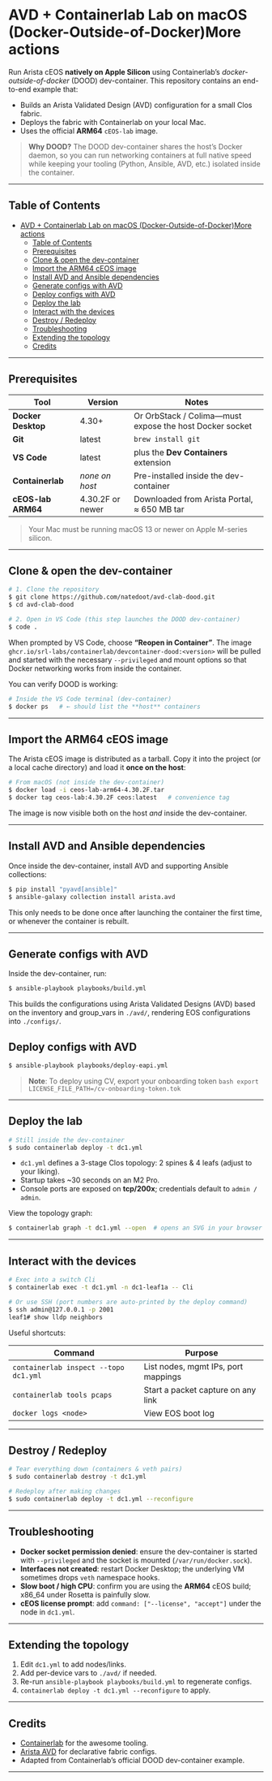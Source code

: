 # AVD + Containerlab Lab on macOS (Docker-Outside-of-Docker)More actions

Run Arista cEOS **natively on Apple Silicon** using Containerlab’s *docker-outside-of-docker* (DOOD) dev-container.  This repository contains an end-to-end example that:

- Builds an Arista Validated Design (AVD) configuration for a small Clos fabric.
- Deploys the fabric with Containerlab on your local Mac.
- Uses the official **ARM64** `cEOS-lab` image.

> **Why DOOD?**   The DOOD dev-container shares the host’s Docker daemon, so you can run networking containers at full native speed while keeping your tooling (Python, Ansible, AVD, etc.) isolated inside the container.

---

## Table of Contents

- [AVD + Containerlab Lab on macOS (Docker-Outside-of-Docker)More actions](#avd--containerlab-lab-on-macos-docker-outside-of-dockermore-actions)
  - [Table of Contents](#table-of-contents)
  - [Prerequisites](#prerequisites)
  - [Clone \& open the dev-container](#clone--open-the-dev-container)
  - [Import the ARM64 cEOS image](#import-the-arm64-ceos-image)
  - [Install AVD and Ansible dependencies](#install-avd-and-ansible-dependencies)
  - [Generate configs with AVD](#generate-configs-with-avd)
  - [Deploy configs with AVD](#deploy-configs-with-avd)
  - [Deploy the lab](#deploy-the-lab)
  - [Interact with the devices](#interact-with-the-devices)
  - [Destroy / Redeploy](#destroy--redeploy)
  - [Troubleshooting](#troubleshooting)
  - [Extending the topology](#extending-the-topology)
  - [Credits](#credits)

---

## Prerequisites

| Tool               | Version          | Notes                                                   |
| ------------------ | ---------------- | ------------------------------------------------------- |
| **Docker Desktop** | 4.30+            | Or OrbStack / Colima—must expose the host Docker socket |
| **Git**            | latest           | `brew install git`                                      |
| **VS Code**        | latest           | plus the **Dev Containers** extension                   |
| **Containerlab**   | *none on host*   | Pre-installed inside the dev-container                  |
| **cEOS-lab ARM64** | 4.30.2F or newer | Downloaded from Arista Portal, ≈ 650 MB tar             |

> Your Mac must be running macOS 13 or newer on Apple M-series silicon.

---

## Clone & open the dev-container

```bash
# 1. Clone the repository
$ git clone https://github.com/natedoot/avd-clab-dood.git
$ cd avd-clab-dood

# 2. Open in VS Code (this step launches the DOOD dev-container)
$ code .
```

When prompted by VS Code, choose **“Reopen in Container”**.  The image `ghcr.io/srl-labs/containerlab/devcontainer-dood:<version>` will be pulled and started with the necessary `--privileged` and mount options so that Docker networking works from inside the container.

You can verify DOOD is working:

```bash
# Inside the VS Code terminal (dev-container)
$ docker ps   # ← should list the **host** containers
```

---

## Import the ARM64 cEOS image

The Arista cEOS image is distributed as a tarball.  Copy it into the project (or a local cache directory) and load it **once on the host**:

```bash
# From macOS (not inside the dev-container)
$ docker load -i ceos-lab-arm64-4.30.2F.tar
$ docker tag ceos-lab:4.30.2F ceos:latest   # convenience tag
```

The image is now visible both on the host *and* inside the dev-container.

---

## Install AVD and Ansible dependencies

Once inside the dev-container, install AVD and supporting Ansible collections:

```bash
$ pip install "pyavd[ansible]"
$ ansible-galaxy collection install arista.avd
```

This only needs to be done once after launching the container the first time, or whenever the container is rebuilt.

---

## Generate configs with AVD

Inside the dev-container, run:

```bash
$ ansible-playbook playbooks/build.yml
```

This builds the configurations using Arista Validated Designs (AVD) based on the inventory and group\_vars in `./avd/`, rendering EOS configurations into `./configs/`.

## Deploy configs with AVD

```bash
$ ansible-playbook playbooks/deploy-eapi.yml
```
> **Note**: To deploy using CV, export your onboarding token ```bash export LICENSE_FILE_PATH=/cv-onboarding-token.tok```

---

## Deploy the lab

```bash
# Still inside the dev-container
$ sudo containerlab deploy -t dc1.yml
```

- `dc1.yml` defines a 3-stage Clos topology: 2 spines & 4 leafs (adjust to your liking).
- Startup takes \~30 seconds on an M2 Pro.
- Console ports are exposed on **tcp/200x**; credentials default to `admin / admin`.

View the topology graph:

```bash
$ containerlab graph -t dc1.yml --open  # opens an SVG in your browser
```

---

## Interact with the devices

```bash
# Exec into a switch Cli
$ containerlab exec -t dc1.yml -n dc1-leaf1a -- Cli

# Or use SSH (port numbers are auto-printed by the deploy command)
$ ssh admin@127.0.0.1 -p 2001
leaf1# show lldp neighbors
```

Useful shortcuts:

| Command                               | Purpose                             |
| ------------------------------------- | ----------------------------------- |
| `containerlab inspect --topo dc1.yml` | List nodes, mgmt IPs, port mappings |
| `containerlab tools pcaps`            | Start a packet capture on any link  |
| `docker logs <node>`                  | View EOS boot log                   |

---

## Destroy / Redeploy

```bash
# Tear everything down (containers & veth pairs)
$ sudo containerlab destroy -t dc1.yml

# Redeploy after making changes
$ sudo containerlab deploy -t dc1.yml --reconfigure
```

---

## Troubleshooting

- **Docker socket permission denied**: ensure the dev-container is started with `--privileged` and the socket is mounted (`/var/run/docker.sock`).
- **Interfaces not created**: restart Docker Desktop; the underlying VM sometimes drops `veth` namespace hooks.
- **Slow boot / high CPU**: confirm you are using the **ARM64** cEOS build; x86\_64 under Rosetta is painfully slow.
- **cEOS license prompt**: add `command: ["--license", "accept"]` under the node in `dc1.yml`.

---

## Extending the topology

1. Edit `dc1.yml` to add nodes/links.
2. Add per-device vars to `./avd/` if needed.
3. Re-run `ansible-playbook playbooks/build.yml` to regenerate configs.
4. `containerlab deploy -t dc1.yml --reconfigure` to apply.

---

## Credits

- [Containerlab](https://containerlab.dev) for the awesome tooling.
- [Arista AVD](https://avd.arista.com) for declarative fabric configs.
- Adapted from Containerlab’s official DOOD dev-container example.

---
